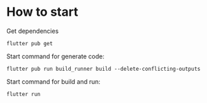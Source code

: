 # How to start

Get dependencies
```
flutter pub get
```

Start command for generate code:
```
flutter pub run build_runner build --delete-conflicting-outputs     
```

Start command for build and run:
```
flutter run
```

